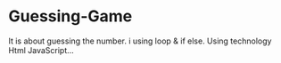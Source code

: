 # Guessing-Game
It is about guessing the number.
i  using loop & if else.
Using technology Html JavaScript...
